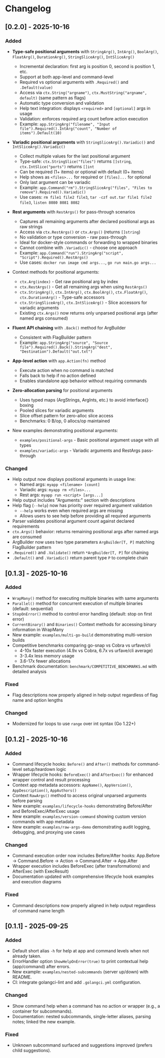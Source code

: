 # Changelog

## [0.2.0] - 2025-10-16

### Added
- **Type-safe positional arguments** with `StringArg()`, `IntArg()`, `BoolArg()`, `FloatArg()`, `DurationArg()`, `StringSliceArg()`, `IntSliceArg()`
  * Incremental declaration: first arg is position 0, second is position 1, etc.
  * Support at both app-level and command-level
  * Required vs optional arguments with `.Required()` and `.Default(value)`
  * Access via `ctx.String("argname")`, `ctx.MustString("argname", default)` (same pattern as flags)
  * Automatic type conversion and validation
  * Help text integration: displays `<required>` and `[optional]` args in usage
  * Validation: enforces required arg count before action execution
  * Example: `app.StringArg("filename", "Input file").Required().IntArg("count", "Number of items").Default(10)`

- **Variadic positional arguments** with `StringSliceArg().Variadic()` and `IntSliceArg().Variadic()`
  * Collect multiple values for the last positional argument
  * Type-safe: `ctx.StringSlice("files")` returns `[]string`, `ctx.IntSlice("ports")` returns `[]int`
  * Can be required (1+ items) or optional with default (0+ items)
  * Help shows as `<files>...` for required or `[files]...` for optional
  * Only last argument can be variadic
  * Example: `app.Command("rm").StringSliceArg("files", "Files to remove").Required().Variadic()`
  * Use cases: `rm file1 file2 file3`, `tar -czf out.tar file1 file2 file3`, `listen 8080 8081 8082`

- **Rest arguments** with `RestArgs()` for pass-through scenarios
  * Captures all remaining arguments after declared positional args as raw strings
  * Access via `ctx.RestArgs()` or `ctx.Args()` (returns `[]string`)
  * No validation or type conversion - raw pass-through
  * Ideal for docker-style commands or forwarding to wrapped binaries
  * Cannot combine with `.Variadic()` - choose one approach
  * Example: `app.Command("run").StringArg("script", "Script").Required().RestArgs()`
  * Use cases: `docker run image cmd args...`, `go run main.go args...`

- Context methods for positional arguments:
  * `ctx.Arg(index)` - Get raw positional arg by index
  * `ctx.RestArgs()` - Get all remaining args when using `RestArgs()`
  * `ctx.StringArg()`, `ctx.IntArg()`, `ctx.BoolArg()`, `ctx.FloatArg()`, `ctx.DurationArg()` - Type-safe accessors
  * `ctx.StringSliceArg()`, `ctx.IntSliceArg()` - Slice accessors for variadic arguments
  * Existing `ctx.Args()` now returns only unparsed positional args (after named args consumed)

- **Fluent API chaining** with `.Back()` method for ArgBuilder
  * Consistent with FlagBuilder pattern
  * Example: `app.StringArg("source", "Source file").Required().Back().StringArg("dest", "Destination").Default("out.txt")`

- **App-level action** with `app.Action(fn)` method
  * Execute action when no command is matched
  * Falls back to help if no action defined
  * Enables standalone app behavior without requiring commands

- **Zero-allocation parsing** for positional arguments
  * Uses typed maps (ArgStrings, ArgInts, etc.) to avoid interface{} boxing
  * Pooled slices for variadic arguments
  * Slice offset pattern for zero-alloc slice access
  * Benchmarks: 0 B/op, 0 allocs/op maintained

- New examples demonstrating positional arguments:
  * `examples/positional-args` - Basic positional argument usage with all types
  * `examples/variadic-args` - Variadic arguments and RestArgs pass-through

### Changed
- Help output now displays positional arguments in usage line:
  * Named args: `myapp <filename> [count]`
  * Variadic args: `myapp rm <files>...`
  * Rest args: `myapp run <script> [args...]`
- Help output includes "Arguments:" section with descriptions
- Help flag (`--help`) now has priority over required argument validation
  * `--help` works even when required args are missing
  * Allows users to see help before providing all required arguments
- Parser validates positional argument count against declared requirements
- `ctx.Args()` behavior: returns remaining positional args after named args are consumed
- ArgBuilder now uses two type parameters `ArgBuilder[T, P]` matching FlagBuilder pattern
- `.Required()` and `.Validate()` return `*ArgBuilder[T, P]` for chaining
- `.Default()` and `.Variadic()` return parent type `P` to complete chain

## [0.1.3] - 2025-10-16

### Added
- `WrapMany()` method for executing multiple binaries with same arguments
- `Parallel()` method for concurrent execution of multiple binaries (default: sequential)
- `StopOnError()` method to control error handling (default: stop on first error)
- `CurrentBinary()` and `Binaries()` Context methods for accessing binary information in WrapMany
- New example: `examples/multi-go-build` demonstrating multi-version builds
- Competitive benchmarks comparing go-snap vs Cobra vs urfave/cli
  * 4-10x faster execution (4.9x vs Cobra, 6.7x vs urfave/cli average)
  * 3-3.4x less memory usage
  * 3.6-17x fewer allocations
- Benchmark documentation: `benchmark/COMPETITIVE_BENCHMARKS.md` with detailed analysis

### Fixed
- Flag descriptions now properly aligned in help output regardless of flag name and option lengths

### Changed
- Modernized for loops to use `range` over int syntax (Go 1.22+)

## [0.1.2] - 2025-10-16

### Added
- Command lifecycle hooks: `Before()` and `After()` methods for command-level setup/teardown logic
- Wrapper lifecycle hooks: `BeforeExec()` and `AfterExec()` for enhanced wrapper control and result processing
- Context app metadata accessors: `AppName()`, `AppVersion()`, `AppDescription()`, `AppAuthors()`
- Context `RawArgs()` method to access original unparsed arguments before parsing
- New example: `examples/lifecycle-hooks` demonstrating Before/After and BeforeExec/AfterExec usage
- New example: `examples/version-command` showing custom version commands with app metadata
- New example: `examples/raw-args-demo` demonstrating audit logging, debugging, and proxying use cases

### Changed
- Command execution order now includes Before/After hooks: App.Before → Command.Before → Action → Command.After → App.After
- Wrapper execution includes BeforeExec (after transformations) and AfterExec (with ExecResult)
- Documentation updated with comprehensive lifecycle hook examples and execution diagrams

### Fixed
- Command descriptions now properly aligned in help output regardless of command name length

## [0.1.1] - 2025-09-25

### Added
- Default short alias `-h` for help at app and command levels when not already taken.
- ErrorHandler option `ShowHelpOnError(true)` to print contextual help (app/command) after errors.
- New example: `examples/nested-subcommands` (server up/down) with README.
- CI: integrate golangci-lint and add `.golangci.yml` configuration.

### Changed
- Show command help when a command has no action or wrapper (e.g., a container for subcommands).
- Documentation: nested subcommands, single-letter aliases, parsing notes; linked the new example.

### Fixed
- Unknown subcommand surfaced and suggestions improved (prefers child suggestions).
